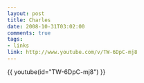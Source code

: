 ```yaml
--- 
layout: post
title: Charles
date: 2008-10-31T03:02:00
comments: true
tags:
- links
link: http://www.youtube.com/v/TW-6DpC-mj8
---
```

{{ youtube(id="TW-6DpC-mj8") }}
